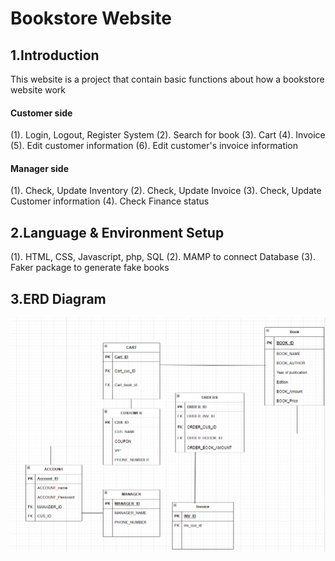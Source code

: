 # Bookstore Website
## 1.Introduction
This website is a project that contain basic functions about how a bookstore website work

#### Customer side 
 (1). Login, Logout, Register System
 (2). Search for book
 (3). Cart
 (4). Invoice
 (5). Edit customer information
 (6). Edit customer's invoice information

#### Manager side
 (1). Check, Update Inventory
 (2). Check, Update Invoice
 (3). Check, Update Customer information
 (4). Check Finance status

## 2.Language & Environment Setup
 (1). HTML, CSS, Javascript, php, SQL
 (2). MAMP to connect Database
 (3). Faker package to generate fake books

## 3.ERD Diagram
![ERD Diagram](demo_img/ERD.png)
    


